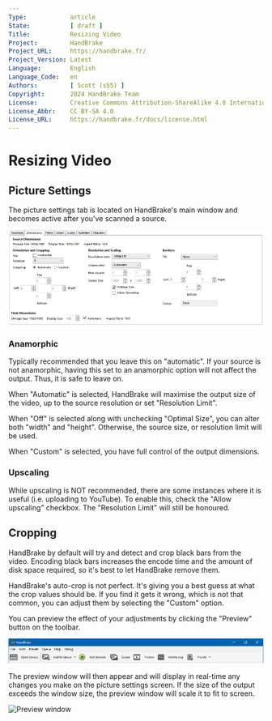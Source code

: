 ```yaml
---
Type:            article
State:           [ draft ]
Title:           Resizing Video
Project:         HandBrake
Project_URL:     https://handbrake.fr/
Project_Version: Latest
Language:        English
Language_Code:   en
Authors:         [ Scott (s55) ]
Copyright:       2024 HandBrake Team
License:         Creative Commons Attribution-ShareAlike 4.0 International
License_Abbr:    CC BY-SA 4.0
License_URL:     https://handbrake.fr/docs/license.html
---
```


Resizing Video
=============================

## Picture Settings

The picture settings tab is located on HandBrake's main window and becomes active after you've scanned a source.

![Picture settings tab](../../images/windows/picture-settings-win-1.4.0.png "Picture settings tab")

### Anamorphic

Typically recommended that you leave this on "automatic". If your source is not anamorphic, having this set to an anamorphic option will not affect the output. Thus, it is safe to leave on.

When "Automatic" is selected, HandBrake will maximise the output size of the video, up to the source resolution or set "Resolution Limit".

When "Off" is selected along with unchecking "Optimal Size", you can alter both "width" and "height". Otherwise, the source size, or resolution limit will be used. 

When "Custom" is selected, you have full control of the output dimensions. 

### Upscaling

While upscaling is NOT recommended, there are some instances where it is useful (i.e. uploading to YouTube). To enable this, check the "Allow upscaling" checkbox. 
The "Resolution Limit" will still be honoured. 

## Cropping

HandBrake by default will try and detect and crop black bars from the video. Encoding black bars increases the encode time and the amount of disk space required, so it's best to let HandBrake remove them.

HandBrake's auto-crop is not perfect. It's giving you a best guess at what the crop values should be. If you find it gets it wrong, which is not that common, you can adjust them by selecting the "Custom" option.

You can preview the effect of your adjustments by clicking the "Preview" button on the toolbar.

![HandBrake toolbar](../../images/windows/toolbar-win-1.4.0.png "HandBrake toolbar")

The preview window will then appear and will display in real-time any changes you make on the picture settings screen.
If the size of the output exceeds the window size, the preview window will scale it to fit to screen.

![Preview window](../../images/windows/preview-window-1.0.0.jpg "Preview window")
